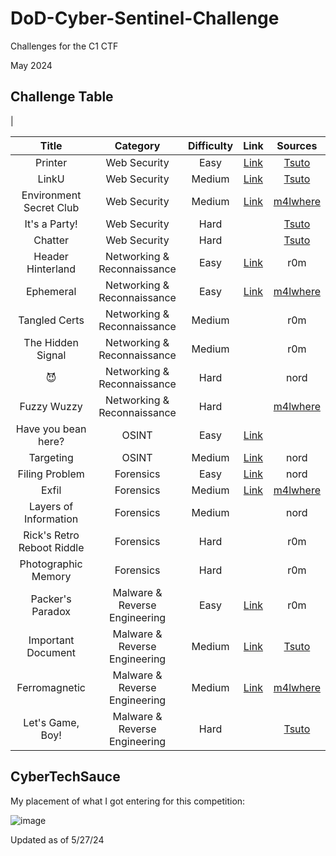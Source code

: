 # DoD-Cyber-Sentinel-Challenge

Challenges for the C1 CTF

May 2024

## Challenge Table
|

| Title   | Category     | Difficulty | Link | Sources |
| :-----: | :--------: | :----------: | :--: | :-----: |
|Printer |Web Security |Easy |[Link](https://github.com/CyberSauce001/DoD-Cyber-Sentinel-Challenge/blob/main/Web%20Security/Printer.md) |[Tsuto](https://github.com/jselliott/DoD-Cyber-Sentinel-2024/tree/main) |
|LinkU |Web Security|Medium |[Link](https://github.com/CyberSauce001/DoD-Cyber-Sentinel-Challenge/blob/main/Web%20Security/LinkU.md) |[Tsuto](https://github.com/jselliott/DoD-Cyber-Sentinel-2024/tree/main) |
|Environment Secret Club|Web Security |Medium |[Link](https://github.com/CyberSauce001/DoD-Cyber-Sentinel-Challenge/blob/main/Web%20Security/Environment%20Secret%20Club.md) | [m4lwhere](https://github.com/m4lwhere/DoD-CyberChallenge-C1-Challenges/blob/main/README.md) |
|It's a Party! |Web Security |Hard|  |[Tsuto](https://github.com/jselliott/DoD-Cyber-Sentinel-2024/tree/main) |
|Chatter |Web Security |Hard | |[Tsuto](https://github.com/jselliott/DoD-Cyber-Sentinel-2024/tree/main) |
|Header Hinterland |Networking & Reconnaissance |Easy | [Link](https://github.com/CyberSauce001/DoD-Cyber-Sentinel-Challenge/blob/main/Networking%20%26%20Reconnaissance/Header%20Hinterlands.md) |r0m |
|Ephemeral |Networking & Reconnaissance |Easy |[Link](https://github.com/CyberSauce001/DoD-Cyber-Sentinel-Challenge/blob/main/Networking%20%26%20Reconnaissance/Ephemeral.md)| [m4lwhere](https://github.com/m4lwhere/DoD-CyberChallenge-C1-Challenges/blob/main/README.md) |
|Tangled Certs | Networking & Reconnaissance | Medium| | r0m|
|The Hidden Signal | Networking & Reconnaissance | Medium| | r0m|
|😈 | Networking & Reconnaissance | Hard| |nord |
|Fuzzy Wuzzy | Networking & Reconnaissance |Hard| |[m4lwhere](https://github.com/m4lwhere/DoD-CyberChallenge-C1-Challenges/blob/main/README.md)|
|Have you bean here? |OSINT |Easy |[Link](https://github.com/CyberSauce001/DoD-Cyber-Sentinel-Challenge/blob/main/OSINT/Have%20you%20bean%20here%3F.md) | |
|Targeting| OSINT |Medium |[Link](https://github.com/CyberSauce001/DoD-Cyber-Sentinel-Challenge/blob/main/OSINT/Targeting.md) |nord |
|Filing Problem |Forensics |Easy |[Link](https://github.com/CyberSauce001/DoD-Cyber-Sentinel-Challenge/blob/main/Forensics/Filing%20Problem.md) |nord |
|Exfil |Forensics |Medium | [Link](https://github.com/CyberSauce001/DoD-Cyber-Sentinel-Challenge/blob/main/Forensics/Exfil.md)|[m4lwhere](https://github.com/m4lwhere/DoD-CyberChallenge-C1-Challenges/blob/main/README.md) |
|Layers of Information |Forensics |Medium | |nord |
|Rick's Retro Reboot Riddle |Forensics |Hard | |r0m |
|Photographic Memory |Forensics |Hard | |r0m |
|Packer's Paradox|Malware & Reverse Engineering|Easy |[Link](https://github.com/CyberSauce001/DoD-Cyber-Sentinel-Challenge/blob/main/Malware%20%26%20Reverse%20Engineering/Packer's%20Paradox.md)|r0m |
|Important Document |Malware & Reverse Engineering |Medium |[Link](https://github.com/CyberSauce001/DoD-Cyber-Sentinel-Challenge/blob/main/Malware%20&%20Reverse%20Engineering/Important%20Document.md) |[Tsuto](https://github.com/jselliott/DoD-Cyber-Sentinel-2024/tree/main)|
|Ferromagnetic |Malware & Reverse Engineering |Medium |[Link](https://github.com/CyberSauce001/DoD-Cyber-Sentinel-Challenge/blob/main/Malware%20%26%20Reverse%20Engineering/Ferromagnetic.md)| [m4lwhere](https://github.com/m4lwhere/DoD-CyberChallenge-C1-Challenges/blob/main/README.md) |
|Let's Game, Boy! |Malware & Reverse Engineering |Hard | |[Tsuto](https://github.com/jselliott/DoD-Cyber-Sentinel-2024/tree/main)|


## CyberTechSauce
My placement of what I got entering for this competition:

![image](https://github.com/CyberSauce001/DoD-Cyber-Sentinel-Challenge/assets/23144900/cfdb5f4f-e99e-40cb-b5ec-f1c520af0165)




Updated as of 5/27/24

